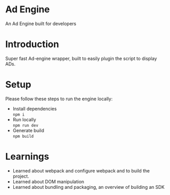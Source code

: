 # Ad Engine

An Ad Engine built for developers

# Introduction

Super fast Ad-engine wrapper, built to easily plugin the script to display ADs.

# Setup

Please follow these steps to run the engine locally:

- Install dependencies <br>
  `npm i`<br>
- Run locally <br>
  `npm run dev`
- Generate build <br>
  `npm build`

# Learnings

- Learned about webpack and configure webpack and to build the project.
- Learned about DOM manipulation
- Learned about bundling and packaging, an overview of building an SDK
